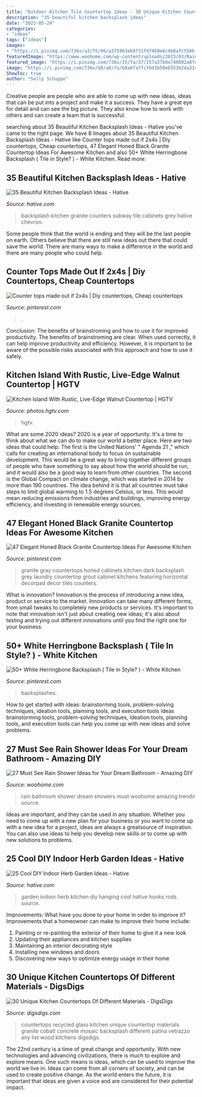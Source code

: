 ```yaml
---
title: "Outdoor Kitchen Tile Countertop Ideas - 30 Unique Kitchen Countertops Of Different Materials"
description: "35 beautiful kitchen backsplash ideas"
date: "2023-05-24"
categories:
- "ideas"
tags: ["ideas"]
images:
- "https://i.pinimg.com/736x/a3/75/96/a375963eb9f31fd7458e6c4b0afc558b.jpg"
featuredImage: "https://www.woohome.com/wp-content/uploads/2015/03/Rain-Showers-Bathroom-ideas-woohome-9.jpg"
featured_image: "https://i.pinimg.com/736x/15/7a/37/157a37b0a740892a8fc1dece349444bc.jpg"
image: "https://i.pinimg.com/736x/b8/a6/fa/b8a6fa7fcf6d3b50eb553b24a314f82e.jpg"
ShowToc: true
author: "Sally Schuppe"
---
```



Creative people are people who are able to come up with new ideas, ideas that can be put into a project and make it a success. They have a great eye for detail and can see the big picture. They also know how to work with others and can create a team that is successful.

	

		
searching about 35 Beautiful Kitchen Backsplash Ideas - Hative you've came to the right page. We have 8 Images about 35 Beautiful Kitchen Backsplash Ideas - Hative like Counter tops made out if 2x4s | Diy countertops, Cheap countertops, 47 Elegant Honed Black Granite Countertop Ideas For Awesome Kitchen and also 50+ White Herringbone Backsplash ( Tile in Style? ) - White Kitchen. Read more:
		
    
## 35 Beautiful Kitchen Backsplash Ideas - Hative

<img loading=lazy src="https://hative.com/wp-content/uploads/2016/05/kitchen-backsplash-ideas/33-kitchen-backsplash-ideas.jpg" onerror="this.onerror=null;this.src='https://tse4.mm.bing.net/th?id=OIP.YERiirIlq-tPbt-5KJQA4gHaLL&amp;pid=15.1';" alt="35 Beautiful Kitchen Backsplash Ideas - Hative">

_Source: hative.com_

>backsplash kitchen granite counters subway tile cabinets grey hative chevron. 

	

Some people think that the world is ending and they will be the last people on earth. Others believe that there are still new ideas out there that could save the world. There are many ways to make a difference in the world and there are many people who could help.

    
## Counter Tops Made Out If 2x4s | Diy Countertops, Cheap Countertops

<img loading=lazy src="https://i.pinimg.com/736x/15/7a/37/157a37b0a740892a8fc1dece349444bc.jpg" onerror="this.onerror=null;this.src='https://tse1.mm.bing.net/th?id=OIP.9juDH25VqDUWAK2ekqRAaQHaJ3&amp;pid=15.1';" alt="Counter tops made out if 2x4s | Diy countertops, Cheap countertops">

_Source: pinterest.com_

>. 

	

Conclusion: The benefits of brainstroming and how to use it for improved productivity.
The benefits of brainstroming are clear. When used correctly, it can help improve productivity and efficiency. However, it is important to be aware of the possible risks associated with this approach and how to use it safely.

    
## Kitchen Island With Rustic, Live-Edge Walnut Countertop | HGTV

<img loading=lazy src="https://hgtvhome.sndimg.com/content/dam/images/hgtv/fullset/2015/1/20/0/Lauren-Levant-Bland_Modern-Rustic-Kitchen-island.jpg.rend.hgtvcom.616.924.suffix/1421782161583.jpeg" onerror="this.onerror=null;this.src='https://tse2.mm.bing.net/th?id=OIP.td_IOosZIUXfO9Pd4T7MEAHaLH&amp;pid=15.1';" alt="Kitchen Island With Rustic, Live-Edge Walnut Countertop | HGTV">

_Source: photos.hgtv.com_

>hgtv. 

	

What are some 2020 ideas?
2020 is a year of opportunity. It's a time to think about what we can do to make our world a better place. Here are two ideas that could help: 
The first is the United Nations' " Agenda 21 ," which calls for creating an international body to focus on sustainable development. This would be a great way to bring together different groups of people who have something to say about how the world should be run, and it would also be a good way to learn from other countries. 
The second is the Global Compact on climate change, which was started in 2014 by more than 190 countries. The idea behind it is that all countries must take steps to limit global warming to 1.5 degrees Celsius, or less. This would mean reducing emissions from industries and buildings, improving energy efficiency, and investing in renewable energy sources.

    
## 47 Elegant Honed Black Granite Countertop Ideas For Awesome Kitchen

<img loading=lazy src="https://i.pinimg.com/736x/b8/a6/fa/b8a6fa7fcf6d3b50eb553b24a314f82e.jpg" onerror="this.onerror=null;this.src='https://tse1.mm.bing.net/th?id=OIP.kMHLuX7zFVSE6lF-P_YMjAHaLH&amp;pid=15.1';" alt="47 Elegant Honed Black Granite Countertop Ideas For Awesome Kitchen">

_Source: pinterest.com_

>granite gray countertops honed cabinets kitchen dark backsplash grey laundry countertop grout cabinet kitchens featuring horizontal decorpad decor tiles counters. 

	

What is innovation?
Innovation is the process of introducing a new idea, product or service to the market. Innovation can take many different forms, from small tweaks to completely new products or services. It's important to note that innovation isn't just about creating new ideas; it's also about testing and trying out different innovations until you find the right one for your business.

    
## 50+ White Herringbone Backsplash ( Tile In Style? ) - White Kitchen

<img loading=lazy src="https://i.pinimg.com/736x/a3/75/96/a375963eb9f31fd7458e6c4b0afc558b.jpg" onerror="this.onerror=null;this.src='https://tse1.mm.bing.net/th?id=OIP.91rBqLrKWHj-8Q_S2Xq5KgHaNU&amp;pid=15.1';" alt="50+ White Herringbone Backsplash ( Tile in Style? ) - White Kitchen">

_Source: pinterest.com_

>backsplashes. 

	

How to get started with ideas: brainstorming tools, problem-solving techniques, ideation tools, planning tools, and execution tools
Ideas brainstorming tools, problem-solving techniques, ideation tools, planning tools, and execution tools can help you come up with new ideas and solve problems.

    
## 27 Must See Rain Shower Ideas For Your Dream Bathroom - Amazing DIY

<img loading=lazy src="https://www.woohome.com/wp-content/uploads/2015/03/Rain-Showers-Bathroom-ideas-woohome-9.jpg" onerror="this.onerror=null;this.src='https://tse4.mm.bing.net/th?id=OIP.HBKt6knQMKDKHjrFKyxCJwHaMo&amp;pid=15.1';" alt="27 Must See Rain Shower Ideas for Your Dream Bathroom - Amazing DIY">

_Source: woohome.com_

>rain bathroom shower dream showers must woohome amazing trendir source. 

	

Ideas are important, and they can be used in any situation. Whether you need to come up with a new plan for your business or you want to come up with a new idea for a project, ideas are always a greatsource of inspiration. You can also use ideas to help you develop new skills or to come up with new solutions to problems.

    
## 25 Cool DIY Indoor Herb Garden Ideas - Hative

<img loading=lazy src="https://hative.com/wp-content/uploads/2014/11/indoor-garden/2-hanging-kitchen-garden.jpg" onerror="this.onerror=null;this.src='https://tse1.mm.bing.net/th?id=OIP.jrCYtoPuTKVTvYAgLoIyuQHaKF&amp;pid=15.1';" alt="25 Cool DIY Indoor Herb Garden Ideas - Hative">

_Source: hative.com_

>garden indoor herb kitchen diy hanging cool hative hooks rods source. 

	

Improvements: What have you done to your home in order to improve it?
Improvements that a homeowner can make to improve their home include: 
1. Painting or re-painting the exterior of their home to give it a new look 
2. Updating their appliances and kitchen supplies 
3. Maintaining an interior decorating style 
4. Installing new windows and doors 
5. Discovering new ways to optimize energy usage in their home 

    
## 30 Unique Kitchen Countertops Of Different Materials - DigsDigs

<img loading=lazy src="http://www.digsdigs.com/photos/unique-countertops-for-any-kitchen-6.jpg" onerror="this.onerror=null;this.src='https://tse2.mm.bing.net/th?id=OIP.6T6srkEjWlQUSrNrxCOmJgAAAA&amp;pid=15.1';" alt="30 Unique Kitchen Countertops Of Different Materials - DigsDigs">

_Source: digsdigs.com_

>countertops recycled glass kitchen unique countertop materials granite cobalt concrete mosaic backsplash different patina vetrazzo any list wood kitchens digsdigs. 

	

The 22nd century is a time of great change and opportunity. With new technologies and advancing civilizations, there is much to explore and explore means. One such means is ideas, which can be used to improve the world we live in. Ideas can come from all corners of society, and can be used to create positive change. As the world enters the future, it is important that ideas are given a voice and are considered for their potential impact.

